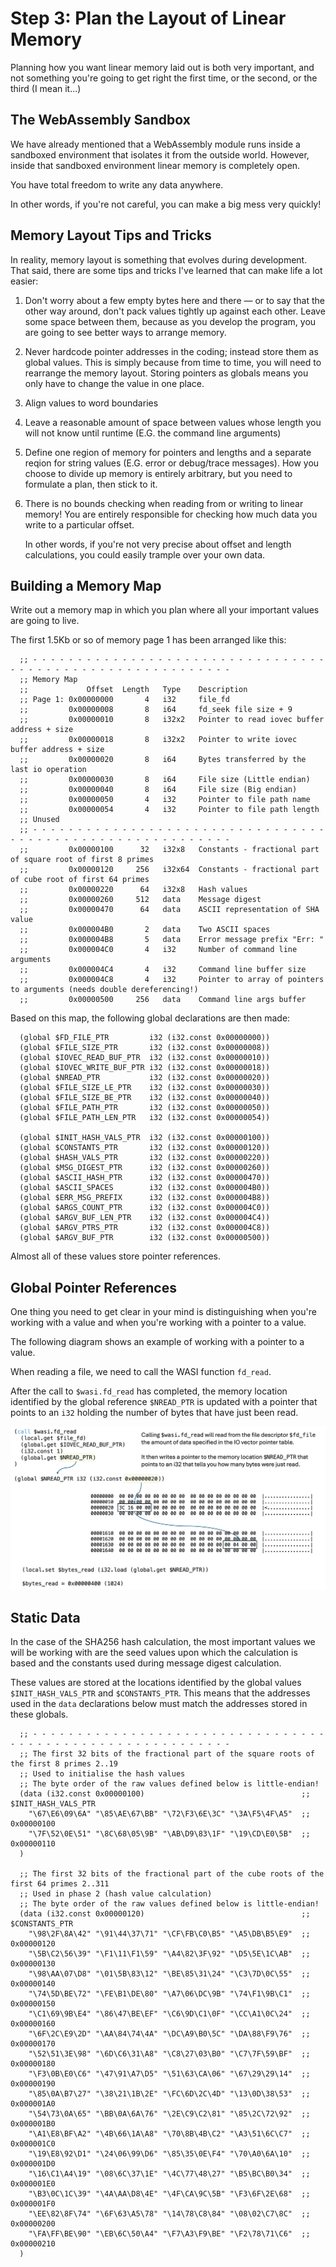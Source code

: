 # Step 3: Plan the Layout of Linear Memory

Planning how you want linear memory laid out is both very important, and not something you're going to get right the first time, or the second, or the third (I mean it...)

## The WebAssembly Sandbox

We have already mentioned that a WebAssembly module runs inside a sandboxed environment that isolates it from the outside world.
However, inside that sandboxed environment linear memory is completely open.

You have total freedom to write any data anywhere.

In other words, if you're not careful, you can make a big mess very quickly!

## Memory Layout Tips and Tricks

In reality, memory layout is something that evolves during development.
That said, there are some tips and tricks I've learned that can make life a lot easier:

1. Don't worry about a few empty bytes here and there &mdash; or to say that the other way around, don't pack values tightly up against each other.
   Leave some space between them, because as you develop the program, you are going to see better ways to arrange memory.
2. Never hardcode pointer addresses in the coding; instead store them as global values.
   This is simply because from time to time, you will need to rearrange the memory layout.
   Storing pointers as globals means you only have to change the value in one place.
3. Align values to word boundaries
4. Leave a reasonable amount of space between values whose length you will not know until runtime (E.G. the command line arguments)
5. Define one region of memory for pointers and lengths and a separate reqion for string values (E.G. error or debug/trace messages).
   How you choose to divide up memory is entirely arbitrary, but you need to formulate a plan, then stick to it.
6. There is no bounds checking when reading from or writing to linear memory!
   You are entirely responsible for checking how much data you write to a particular offset.

   In other words, if you're not very precise about offset and length calculations, you could easily trample over your own data.

## Building a Memory Map

Write out a memory map in which you plan where all your important values are going to live.

The first 1.5Kb or so of memory page 1 has been arranged like this:

```wat
  ;; - - - - - - - - - - - - - - - - - - - - - - - - - - - - - - - - - - - - - - - - - - - - - - - - - - - - - - - - - -
  ;; Memory Map
  ;;             Offset  Length   Type    Description
  ;; Page 1: 0x00000000       4   i32     file_fd
  ;;         0x00000008       8   i64     fd_seek file size + 9
  ;;         0x00000010       8   i32x2   Pointer to read iovec buffer address + size
  ;;         0x00000018       8   i32x2   Pointer to write iovec buffer address + size
  ;;         0x00000020       8   i64     Bytes transferred by the last io operation
  ;;         0x00000030       8   i64     File size (Little endian)
  ;;         0x00000040       8   i64     File size (Big endian)
  ;;         0x00000050       4   i32     Pointer to file path name
  ;;         0x00000054       4   i32     Pointer to file path length
  ;; Unused
  ;; - - - - - - - - - - - - - - - - - - - - - - - - - - - - - - - - - - - - - - - - - - - - - - - - - - - - - - - - - -
  ;;         0x00000100      32   i32x8   Constants - fractional part of square root of first 8 primes
  ;;         0x00000120     256   i32x64  Constants - fractional part of cube root of first 64 primes
  ;;         0x00000220      64   i32x8   Hash values
  ;;         0x00000260     512   data    Message digest
  ;;         0x00000470      64   data    ASCII representation of SHA value
  ;;         0x000004B0       2   data    Two ASCII spaces
  ;;         0x000004B8       5   data    Error message prefix "Err: "
  ;;         0x000004C0       4   i32     Number of command line arguments
  ;;         0x000004C4       4   i32     Command line buffer size
  ;;         0x000004C8       4   i32     Pointer to array of pointers to arguments (needs double dereferencing!)
  ;;         0x00000500     256   data    Command line args buffer
```

Based on this map, the following global declarations are then made:

```wat
  (global $FD_FILE_PTR         i32 (i32.const 0x00000000))
  (global $FILE_SIZE_PTR       i32 (i32.const 0x00000008))
  (global $IOVEC_READ_BUF_PTR  i32 (i32.const 0x00000010))
  (global $IOVEC_WRITE_BUF_PTR i32 (i32.const 0x00000018))
  (global $NREAD_PTR           i32 (i32.const 0x00000020))
  (global $FILE_SIZE_LE_PTR    i32 (i32.const 0x00000030))
  (global $FILE_SIZE_BE_PTR    i32 (i32.const 0x00000040))
  (global $FILE_PATH_PTR       i32 (i32.const 0x00000050))
  (global $FILE_PATH_LEN_PTR   i32 (i32.const 0x00000054))

  (global $INIT_HASH_VALS_PTR  i32 (i32.const 0x00000100))
  (global $CONSTANTS_PTR       i32 (i32.const 0x00000120))
  (global $HASH_VALS_PTR       i32 (i32.const 0x00000220))
  (global $MSG_DIGEST_PTR      i32 (i32.const 0x00000260))
  (global $ASCII_HASH_PTR      i32 (i32.const 0x00000470))
  (global $ASCII_SPACES        i32 (i32.const 0x000004B0))
  (global $ERR_MSG_PREFIX      i32 (i32.const 0x000004B8))
  (global $ARGS_COUNT_PTR      i32 (i32.const 0x000004C0))
  (global $ARGV_BUF_LEN_PTR    i32 (i32.const 0x000004C4))
  (global $ARGV_PTRS_PTR       i32 (i32.const 0x000004C8))
  (global $ARGV_BUF_PTR        i32 (i32.const 0x00000500))
```

Almost all of these values store pointer references.

## Global Pointer References

One thing you need to get clear in your mind is distinguishing when you're working with a value and when you're working with a pointer to a value.

The following diagram shows an example of working with a pointer to a value.

When reading a file, we need to call the WASI function `fd_read`.

After the call to `$wasi.fd_read` has completed, the memory location identified by the global reference `$NREAD_PTR` is updated with a pointer that points to an `i32` holding the number of bytes that have just been read.

![Global pointer](../img/global_ptr.png)

## Static Data

In the case of the SHA256 hash calculation, the most important values we will be working with are the seed values upon which the calculation is based and the constants used during message digest calculation.

These values are stored at the locations identified by the global values `$INIT_HASH_VALS_PTR` and `$CONSTANTS_PTR`.
This means that the addresses used in the `data` declarations below must match the addresses stored in these globals.

```wat
  ;; - - - - - - - - - - - - - - - - - - - - - - - - - - - - - - - - - - - - - - - - - - - - - - - - - - - - - - - - - -
  ;; The first 32 bits of the fractional part of the square roots of the first 8 primes 2..19
  ;; Used to initialise the hash values
  ;; The byte order of the raw values defined below is little-endian!
  (data (i32.const 0x00000100)                                   ;; $INIT_HASH_VALS_PTR
    "\67\E6\09\6A" "\85\AE\67\BB" "\72\F3\6E\3C" "\3A\F5\4F\A5"  ;; 0x00000100
    "\7F\52\0E\51" "\8C\68\05\9B" "\AB\D9\83\1F" "\19\CD\E0\5B"  ;; 0x00000110
  )

  ;; The first 32 bits of the fractional part of the cube roots of the first 64 primes 2..311
  ;; Used in phase 2 (hash value calculation)
  ;; The byte order of the raw values defined below is little-endian!
  (data (i32.const 0x00000120)                                   ;; $CONSTANTS_PTR
    "\98\2F\8A\42" "\91\44\37\71" "\CF\FB\C0\B5" "\A5\DB\B5\E9"  ;; 0x00000120
    "\5B\C2\56\39" "\F1\11\F1\59" "\A4\82\3F\92" "\D5\5E\1C\AB"  ;; 0x00000130
    "\98\AA\07\D8" "\01\5B\83\12" "\BE\85\31\24" "\C3\7D\0C\55"  ;; 0x00000140
    "\74\5D\BE\72" "\FE\B1\DE\80" "\A7\06\DC\9B" "\74\F1\9B\C1"  ;; 0x00000150
    "\C1\69\9B\E4" "\86\47\BE\EF" "\C6\9D\C1\0F" "\CC\A1\0C\24"  ;; 0x00000160
    "\6F\2C\E9\2D" "\AA\84\74\4A" "\DC\A9\B0\5C" "\DA\88\F9\76"  ;; 0x00000170
    "\52\51\3E\98" "\6D\C6\31\A8" "\C8\27\03\B0" "\C7\7F\59\BF"  ;; 0x00000180
    "\F3\0B\E0\C6" "\47\91\A7\D5" "\51\63\CA\06" "\67\29\29\14"  ;; 0x00000190
    "\85\0A\B7\27" "\38\21\1B\2E" "\FC\6D\2C\4D" "\13\0D\38\53"  ;; 0x000001A0
    "\54\73\0A\65" "\BB\0A\6A\76" "\2E\C9\C2\81" "\85\2C\72\92"  ;; 0x000001B0
    "\A1\E8\BF\A2" "\4B\66\1A\A8" "\70\8B\4B\C2" "\A3\51\6C\C7"  ;; 0x000001C0
    "\19\E8\92\D1" "\24\06\99\D6" "\85\35\0E\F4" "\70\A0\6A\10"  ;; 0x000001D0
    "\16\C1\A4\19" "\08\6C\37\1E" "\4C\77\48\27" "\B5\BC\B0\34"  ;; 0x000001E0
    "\B3\0C\1C\39" "\4A\AA\D8\4E" "\4F\CA\9C\5B" "\F3\6F\2E\68"  ;; 0x000001F0
    "\EE\82\8F\74" "\6F\63\A5\78" "\14\78\C8\84" "\08\02\C7\8C"  ;; 0x00000200
    "\FA\FF\BE\90" "\EB\6C\50\A4" "\F7\A3\F9\BE" "\F2\78\71\C6"  ;; 0x00000210
  )
```
